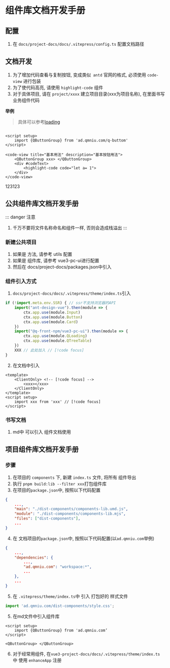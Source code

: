 # 组件库文档开发手册

## 配置
1. 在 `docs/project-docs/docs/.vitepress/config.ts` 配置文档路径

## 文档开发

1. 为了增加代码查看与复制按钮, 变成类似` antd` 官网的格式, 必须使用 `code-view` 进行包装
2. 为了使代码高亮, 请使用 `highlight-code` 组件
3. 对于具体项目, 请在 `project/xxxx` 建立项目目录(xxx为项目名称), 在里面书写 业务组件代码

**举例**
> 具体可以参考[loading](/packages/vue3-pc-ui/q-loading)

```vue

<script setup>
    import {QButtonGroup} from 'ad.qmniu.com/q-buttom'
</script>

<code-view title="基本用法" description="基本按钮用法">
    <QButtonGroup xxx> </QButtonGroup>
    <div #codeText>
        <highlight-code code="let a= 1">
    </div>
</code-view>

```



<code-view title="基本用法" description="基本按钮用法">
    <div xxx>123123 </div>
    <template #codeText>
        <highlight-code code="let a= 1"/>
    </template>
</code-view>

## 公共组件库文档开发手册

::: danger 注意
1. 千万不要将文件名称命名和组件一样, 否则会造成栈溢出
:::

### 新建公共项目
1. 如果是 方法, 请参考 utils 配置
2. 如果是 组件库, 请参考 vue3-pc-ui进行配置
3. 然后在 docs/project-docs/packages.json中引入

### 组件引入方式
1. `docs/project-docs/docs/.vitepress/theme/index.ts`引入
```js
if (!import.meta.env.SSR) { // ssr不支持浏览器的API
    import("ant-design-vue").then(module => {
        ctx.app.use(module.Input)
        ctx.app.use(module.Button)
        ctx.app.use(module.Card)
    })
    import("@q-front-npm/vue3-pc-ui").then(module => {
        ctx.app.use(module.QLoading)
        ctx.app.use(module.QTreeTable)
    })
    XXX // 此处加入 // [!code focus]
}
```
2. 在文档中引入
```vue
<template>
    <ClientOnly> <!-- [!code focus] -->
        <xxx></xxx>
    </ClientOnly>
</template>
<script setup>
    import xxx from 'xxx' // [!code focus]
</script>
```

### 书写文档
1. md中 可以引入 组件文档使用

## 项目组件库文档开发手册
### 步骤
1. 在项目的 `components` 下, 新建 `index.ts` 文件, 将所有 组件导出
2. 执行 `pnpm build:lib --filter xxx`打包组件库
3. 在项目的`package.json`中, 按照以下代码配置
```json
{
    ...,
    "main": "./dist-components/components-lib.umd.js",
    "module": "./dist-components/components-lib.mjs",
    "files": ["dist-components"],
    ...
}
```
4. 在 文档项目的`package.json`中, 按照以下代码配置(以`ad.qmniu.com`举例)
```json
{
    ...,
    "dependencies": {
        ...,
        "ad.qmniu.com": "workspace:*",
        ...
    },
    ...
}
```
5. 在 `.vitepress/theme/index.ts`中 引入 打包好的 样式文件
```js
import 'ad.qmniu.com/dist-components/style.css';
```
5. 在md文件中引入组件库
```vue
<script setup>
    import {QButtonGroup} from 'ad.qmniu.com‘
</script>

<QButtonGroup> </QButtonGroup>

```

6. 对于经常用组件, 在`vue3-project-docs/docs/.vitepress/theme/index.ts` 中 使用 `enhanceApp` 注册

